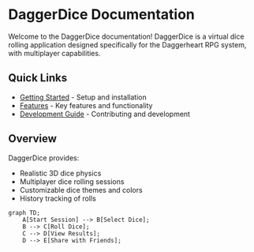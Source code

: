 # DaggerDice Documentation

Welcome to the DaggerDice documentation! DaggerDice is a virtual dice rolling application designed specifically for the Daggerheart RPG system, with multiplayer capabilities.

## Quick Links

- [Getting Started](getting-started.md) - Setup and installation
- [Features](features.md) - Key features and functionality  
- [Development Guide](development.md) - Contributing and development

## Overview

DaggerDice provides:
- Realistic 3D dice physics
- Multiplayer dice rolling sessions
- Customizable dice themes and colors
- History tracking of rolls

```mermaid
graph TD;
    A[Start Session] --> B[Select Dice];
    B --> C[Roll Dice];
    C --> D[View Results];
    D --> E[Share with Friends];